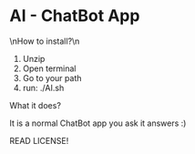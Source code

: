 # AI - ChatBot App

\nHow to install?\n

  1. Unzip
  2. Open terminal
  3. Go to your path
  4. run: ./AI.sh

What it does?

  It is a normal ChatBot app you ask it answers :)

READ LICENSE!
